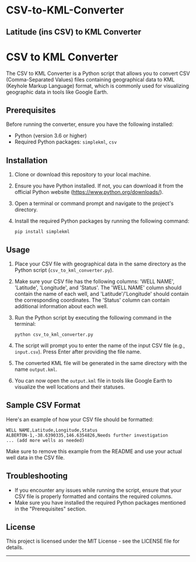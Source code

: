 # CSV-to-KML-Converter
Latitude (ins CSV) to KML Converter
---

# CSV to KML Converter

The CSV to KML Converter is a Python script that allows you to convert CSV (Comma-Separated Values) files containing geographical data to KML (Keyhole Markup Language) format, which is commonly used for visualizing geographic data in tools like Google Earth.

## Prerequisites

Before running the converter, ensure you have the following installed:

- Python (version 3.6 or higher)
- Required Python packages: `simplekml`, `csv`

## Installation

1. Clone or download this repository to your local machine.

2. Ensure you have Python installed. If not, you can download it from the official Python website (https://www.python.org/downloads/).

3. Open a terminal or command prompt and navigate to the project's directory.

4. Install the required Python packages by running the following command:
   ```
   pip install simplekml
   ```

## Usage

1. Place your CSV file with geographical data in the same directory as the Python script (`csv_to_kml_converter.py`).

2. Make sure your CSV file has the following columns: 'WELL NAME', 'Latitude', 'Longitude', and 'Status'. The 'WELL NAME' column should contain the name of each well, and 'Latitude'/'Longitude' should contain the corresponding coordinates. The 'Status' column can contain additional information about each well.

3. Run the Python script by executing the following command in the terminal:
   ```
   python csv_to_kml_converter.py
   ```

4. The script will prompt you to enter the name of the input CSV file (e.g., `input.csv`). Press Enter after providing the file name.

5. The converted KML file will be generated in the same directory with the name `output.kml`.

6. You can now open the `output.kml` file in tools like Google Earth to visualize the well locations and their statuses.

## Sample CSV Format

Here's an example of how your CSV file should be formatted:

```
WELL NAME,Latitude,Longitude,Status
ALBERTON-1,-38.6390335,146.6354826,Needs further investigation
... (add more wells as needed)
```

Make sure to remove this example from the README and use your actual well data in the CSV file.

## Troubleshooting

- If you encounter any issues while running the script, ensure that your CSV file is properly formatted and contains the required columns.
- Make sure you have installed the required Python packages mentioned in the "Prerequisites" section.

## License

This project is licensed under the MIT License - see the LICENSE file for details.

---
